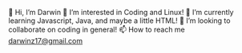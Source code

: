👋 Hi, I’m Darwin
👀 I’m interested in Coding and Linux!
🌱 I’m currently learning Javascript, Java, and maybe a little HTML!
💞️ I’m looking to collaborate on coding in general!
📫 How to reach me darwinz17@gmail.com
